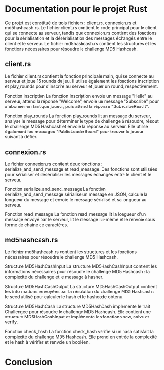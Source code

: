 # Documentation pour le projet Rust

Ce projet est constitué de trois fichiers : client.rs, connexion.rs et md5hashcash.rs. Le fichier client.rs contient le code principal pour le client qui se connecte au serveur, tandis que connexion.rs contient des fonctions pour la sérialisation et la désérialisation des messages échangés entre le client et le serveur. Le fichier md5hashcash.rs contient les structures et les fonctions nécessaires pour résoudre le challenge MD5 Hashcash.

## client.rs
Le fichier client.rs contient la fonction principale main, qui se connecte au serveur et joue 15 rounds du jeu. Il utilise également les fonctions inscription et play_rounds pour s'inscrire au serveur et jouer un round, respectivement.

Fonction inscription
La fonction inscription envoie un message "Hello" au serveur, attend la réponse "Welcome", envoie un message "Subscribe" pour s'abonner en tant que joueur, puis attend la réponse "SubscribeResult".

Fonction play_rounds
La fonction play_rounds lit un message du serveur, analyse le message pour déterminer le type de challenge à résoudre, résout le challenge MD5 Hashcash et envoie la réponse au serveur. Elle utilise également les messages "PublicLeaderBoard" pour trouver le joueur suivant à défier.

## connexion.rs
Le fichier connexion.rs contient deux fonctions : serialize_and_send_message et read_message. Ces fonctions sont utilisées pour sérialiser et désérialiser les messages échangés entre le client et le serveur.

Fonction serialize_and_send_message
La fonction serialize_and_send_message sérialise un message en JSON, calcule la longueur du message et envoie le message sérialisé et sa longueur au serveur.

Fonction read_message
La fonction read_message lit la longueur d'un message envoyé par le serveur, lit le message lui-même et le renvoie sous forme de chaîne de caractères.

## md5hashcash.rs
Le fichier md5hashcash.rs contient les structures et les fonctions nécessaires pour résoudre le challenge MD5 Hashcash.

Structure MD5HashCashInput
La structure MD5HashCashInput contient les informations nécessaires pour résoudre le challenge MD5 Hashcash : la complexité du challenge et le message à hasher.

Structure MD5HashCashOutput
La structure MD5HashCashOutput contient les informations renvoyées par la résolution du challenge MD5 Hashcash : le seed utilisé pour calculer le hash et le hashcode obtenu.

Structure MD5HashCash
La structure MD5HashCash implémente le trait Challengee pour résoudre le challenge MD5 Hashcash. Elle contient une structure MD5HashCashInput et implémente les fonctions new, solve et verify.

Fonction check_hash
La fonction check_hash vérifie si un hash satisfait la complexité du challenge MD5 Hashcash. Elle prend en entrée la complexité et le hash à vérifier et renvoie un booléen.

# Conclusion
